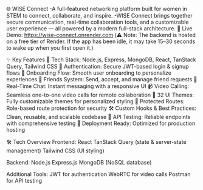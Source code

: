 🌐 WISE Connect
-A full-featured networking platform built for women in STEM to connect, collaborate, and inspire.
-WISE Connect brings together secure communication, real-time collaboration tools, and a customizable user experience — all powered by a modern full-stack architecture.
🔗 Live Demo: https://wise-connect.onrender.com  (⚠️ Note: The backend is hosted on a free tier of Render. If the app has been idle, it may take 15–30 seconds to wake up when you first open it.)

✨ Key Features
🚀 Tech Stack: Node.js, Express, MongoDB, React, TanStack Query, Tailwind CSS
🔐 Authentication: Secure JWT-based login & signup flows
📄 Onboarding Flow: Smooth user onboarding to personalize experiences
👥 Friends System: Send, accept, and manage friend requests
💬 Real-Time Chat: Instant messaging with a responsive UI
📹 Video Calling: Seamless one-to-one video calls for remote collaboration
🎨 32 UI Themes: Fully customizable themes for personalized styling
🚨 Protected Routes: Role-based route protection for security
🛠️ Custom Hooks & Best Practices: Clean, reusable, and scalable codebase
🧪 API Testing: Reliable endpoints with comprehensive testing
🚀 Deployment Ready: Optimized for production hosting

🛠️ Tech Overview
Frontend:
React
TanStack Query (state & server-state management)
Tailwind CSS (UI styling)

Backend:
Node.js
Express.js
MongoDB (NoSQL database)

Additional Tools:
JWT for authentication
WebRTC for video calls
Postman for API testing

